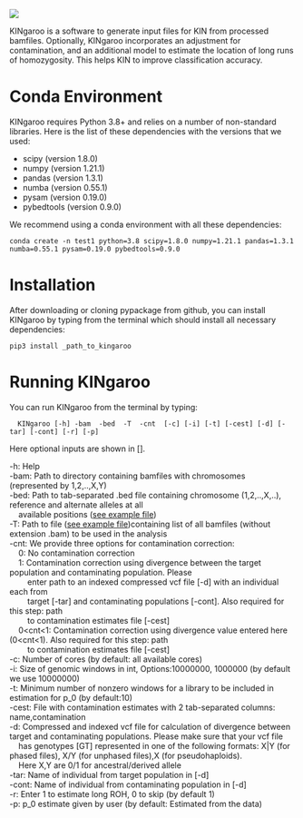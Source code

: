 [![](https://anaconda.org/bioconda/kin/badges/downloads.svg)](https://anaconda.org/bioconda/kin)

KINgaroo is a software to generate input files for KIN from processed bamfiles. Optionally,
KINgaroo incorporates an adjustment for contamination, and an additional model to estimate the
location of long runs of homozygosity. This helps KIN to improve classification accuracy.

# Conda Environment
KINgaroo requires Python 3.8+ and relies on a number of non-standard libraries. Here is
the list of these dependencies with the versions that we used:

- scipy (version 1.8.0)
- numpy (version 1.21.1)
- pandas (version 1.3.1)
- numba (version 0.55.1)
- pysam (version 0.19.0)
- pybedtools (version 0.9.0)

We recommend using a conda environment with all these dependencies:
```
conda create -n test1 python=3.8 scipy=1.8.0 numpy=1.21.1 pandas=1.3.1 numba=0.55.1 pysam=0.19.0 pybedtools=0.9.0
```
# Installation
After downloading or cloning pypackage from github, you can install KINgaroo
by typing from the terminal which should install all necessary dependencies:
```
pip3 install _path_to_kingaroo
```

# Running KINgaroo
You can run KINgaroo from the terminal by typing:
```
  KINgaroo [-h] -bam  -bed  -T  -cnt  [-c] [-i] [-t] [-cest] [-d] [-tar] [-cont] [-r] [-p]
```
<p>Here optional inputs are shown in [].

-h: Help<br>
-bam: Path to directory containing bamfiles with chromosomes (represented by 1,2,..,X,Y) <br>
-bed: Path to tab-separated .bed file containing chromosome (1,2,..,X,..), reference and alternate alleles at all<br> &nbsp;&nbsp;&nbsp;&nbsp;available positions ([see example file](../../example_files/bedfile.bed))<br>
-T: Path to file ([see example file](../../example_files/targets.txt))containing list of all bamfiles (without extension .bam) to be used in the analysis<br>
-cnt: We provide three options for contamination correction:<br>
  &nbsp;&nbsp;&nbsp;&nbsp;0: No contamination correction<br>
  &nbsp;&nbsp;&nbsp;&nbsp;1: Contamination correction using divergence between the target population and contaminating population. Please<br>
     &nbsp;&nbsp;&nbsp;&nbsp;&nbsp;&nbsp;&nbsp;&nbsp;enter path to an indexed compressed vcf file [-d] with an individual each from<br>
     &nbsp;&nbsp;&nbsp;&nbsp;&nbsp;&nbsp;&nbsp;&nbsp;target [-tar] and contaminating populations [-cont]. Also required for this step: path<br>
     &nbsp;&nbsp;&nbsp;&nbsp;&nbsp;&nbsp;&nbsp;&nbsp;to contamination estimates file [-cest]<br>
  &nbsp;&nbsp;&nbsp;&nbsp;0<cnt<1: Contamination correction using divergence value entered here (0<cnt<1). Also required for this step: path<br>
    &nbsp;&nbsp;&nbsp;&nbsp;&nbsp;&nbsp;&nbsp;&nbsp;to contamination estimates file [-cest] <br>
-c: Number of cores (by default: all available cores)<br>
-i: Size of genomic windows in int, Options:10000000, 1000000 (by default we use 10000000)<br>
-t: Minimum number of nonzero windows for a library to be included in estimation for p_0 (by default:10)<br>
-cest: File with contamination estimates with 2 tab-separated columns: name,contamination<br>
-d: Compressed and indexed vcf file for calculation of divergence between target and contaminating populations. Please make sure that your vcf file<br>
 &nbsp;&nbsp;&nbsp;&nbsp;has genotypes [GT] represented in one of the following formats: X|Y (for phased files), X/Y (for unphased files),X (for pseudohaploids).<br>
 &nbsp;&nbsp;&nbsp;&nbsp;Here X,Y are 0/1 for ancestral/derived allele<br>
-tar: Name of individual from target population in [-d]<br>
-cont: Name of individual from contaminating population in [-d]<br>
-r: Enter 1 to estimate long ROH, 0 to skip (by default 1)<br>
-p: p_0 estimate given by user (by default: Estimated from the data)<br>
